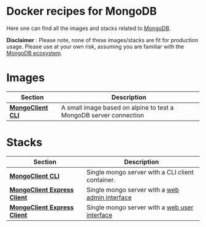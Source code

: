 # Docker recipes for MongoDB

Here one can find all the images and stacks related to [MongoDB](https://www.mongodb.com/). 

**Disclaimer**
: Please note, none of these images/stacks are fit for production usage. Please use at your own risk, assuming you are familiar with the [MongoDB ecosystem](https://mongodb-documentation.readthedocs.io/en/latest/ecosystem/#gsc.tab=0).


# Images
| Section     | Description |
| ----------- | ----------- |
| **[MongoClient CLI](./mongoclient-cli/)**      | A small image based on alpine to test a MongoDB server connection   |

# Stacks 
| Section     | Description |
| ----------- | ----------- |
| **[MongoClient CLI](./mongoclient-cli/)**      | Single mongo server with a CLI client container.   |
| **[MongoClient Express Client](./mongoclient-express-client/)**      | Single mongo server with a [web admin interface](https://github.com/mongo-express/mongo-express)   |
| **[MongoClient Express Client](./mongoclient-express-client/)**      | Single mongo server with a [web user interface](https://hub.docker.com/r/mongoclient/mongoclient/)   |

